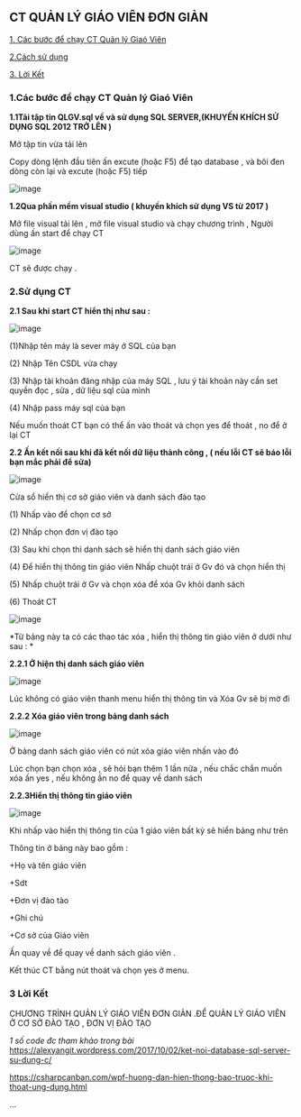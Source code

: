 ﻿
 
 ## CT QUẢN LÝ GIÁO VIÊN ĐƠN GIẢN
 

[1. Các bước để chạy CT Quản lý Giaó Viên ](#Modau)

[2.Cách sử dụng](#sudungct)

[3. Lời Kết ](#h)


<a name="Modau"></a>
### 1.Các bước để chạy CT Quản lý Giaó Viên 

**1.1Tải tập tin QLGV.sql về và sử dụng  SQL SERVER,(KHUYẾN KHÍCH SỬ DỤNG SQL 2012 TRỞ LÊN )**

Mở tập tin vừa tải lên 

Copy dòng lệnh đầu tiên ấn excute (hoặc F5) để tạo database , và bôi đen dòng còn lại và excute (hoặc F5)  tiếp

![image](https://github.com/taochangbang123/bt1/blob/master/CHAY%20SQL.png?raw=true)

 **1.2Qua phần mềm visual studio  ( khuyến khích sử dụng VS từ 2017 )**

 Mở file visual tải lên , mở file visual studio  và chạy chương trình , Người dùng ấn start để chạy CT
 
![image](https://github.com/taochangbang123/bt1/blob/master/BAT%20DAU%20CT.png?raw=true)

CT sẽ được chạy .




<a name="sudungct"></a>
### 2.Sử dụng CT

**2.1 Sau khi start CT hiển thị như sau :**

![image](https://github.com/taochangbang123/bt1/blob/master/KET%20NOI%20DU%20LIEU.png?raw=true)

(1)Nhập tên máy là sever máy ở SQL của bạn

(2) Nhập  Tên CSDL vừa chạy

(3)  Nhập tài khoản đăng nhập của máy SQL , lưu  ý tài khoản này cần set quyền đọc , sửa ,  dữ liệu sql của mình


(4)  Nhập pass máy sql của bạn

Nếu muốn thoát CT bạn có thể ấn vào thoát và chọn yes để thoát , no để ở lại CT

**2.2 Ấn kết nối sau khi đã kết nối dữ liệu thành công , ( nếu lỗi CT sẽ báo lỗi bạn mắc phải để sửa)**

![image](https://github.com/taochangbang123/bt1/blob/master/DANH%20S%C3%81CH.png?raw=true)

Cửa sổ hiển thị cơ sở giáo viên và danh sách đào tạo

(1)  Nhấp vào để chọn cơ sở

(2) Nhấp chọn đơn vị đào tạo

(3) Sau khi chọn thì danh sách sẽ hiển thị danh sách giáo viên

(4) Để hiển thị thông tin giáo viên Nhấp chuột trái  ở Gv đó và chọn hiển thị

(5) Nhấp chuột trái  ở Gv và chọn xóa để xóa Gv khỏi danh sách

(6) Thoát CT 

![image](https://github.com/taochangbang123/bt1/blob/master/101831265_263438288225349_4441083698317623296_n.png?raw=true)

 *Từ bảng này ta có các thao tác xóa , hiển thị thông tin giáo viên ở dưới như sau : *

**2.2.1 Ở hiện thị danh sách giáo viên**


![image](https://github.com/taochangbang123/bt1/blob/master/%E1%BA%A8N%20MENU.png?raw=true) 
 
 Lúc không có giáo viên thanh menu hiển thị thông tin và Xóa Gv sẽ bị mờ đi
 
 
 **2.2.2 Xóa giáo viên trong bảng danh sách**
 
 ![image](https://github.com/taochangbang123/bt1/blob/master/X%C3%93A%20GV.png?raw=true)
 
 Ở bảng danh sách giáo viên có nút xóa giáo viên nhấn vào đó
 
 Lúc chọn bạn chọn xóa , sẽ hỏi bạn thêm  1 lần nữa , nếu chắc chắn muốn xóa ấn yes , nếu không ấn no để quay về danh sách
 
 
 **2.2.3Hiển thị thông tin giáo viên**
 
![image](https://github.com/taochangbang123/bt1/blob/master/hi%E1%BB%83n%20th%E1%BB%8B%20th%C3%B4ng%20tin%20Gv.png?raw=true)

Khi nhấp vào hiển thị thông tin của 1  giáo viên bất kỳ sẽ hiển bảng như trên 

Thông tin ở bảng này bao gồm :  

+Họ và tên giáo viên

+Sdt 

+Đơn vị đào tào

+Ghi chú

+Cơ sở của Giáo viên 

Ấn quay về để quay về danh sách giáo viên .

Kết thúc CT bằng nút thoát và chọn yes ở menu.


<a name="h"></a>
### 3 Lời Kết
CHƯƠNG TRÌNH QUẢN LÝ GIÁO VIÊN ĐƠN GIẢN .ĐỂ QUẢN LÝ GIÁO VIÊN Ở CƠ SỞ ĐÀO TẠO ,  ĐƠN VỊ ĐÀO TẠO

*1 số code đc tham khảo trong bài* https://alexyangit.wordpress.com/2017/10/02/ket-noi-database-sql-server-su-dung-c/

https://csharpcanban.com/wpf-huong-dan-hien-thong-bao-truoc-khi-thoat-ung-dung.html

...


